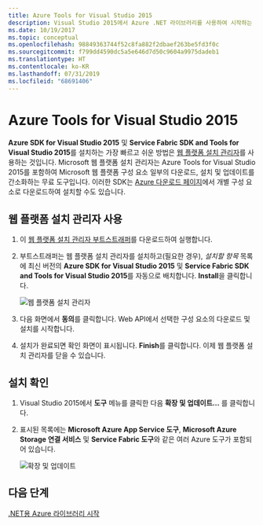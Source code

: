 ```yaml
---
title: Azure Tools for Visual Studio 2015
description: Visual Studio 2015에서 Azure .NET 라이브러리를 사용하여 시작하는 도구를 가져옵니다.
ms.date: 10/19/2017
ms.topic: conceptual
ms.openlocfilehash: 98849363744f52c8fa882f2dbaef263be5fd3f0c
ms.sourcegitcommit: f799dd4590dc5a5e646d7d50c9604a9975dadeb1
ms.translationtype: HT
ms.contentlocale: ko-KR
ms.lasthandoff: 07/31/2019
ms.locfileid: "68691406"
---
```

# <a name="azure-tools-for-visual-studio-2015"></a>Azure Tools for Visual Studio 2015

**Azure SDK for Visual Studio 2015** 및 **Service Fabric SDK and Tools for Visual Studio 2015**를 설치하는 가장 빠르고 쉬운 방법은 [웹 플랫폼 설치 관리자](https://www.microsoft.com/web/downloads/platform.aspx)를 사용하는 것입니다.  Microsoft 웹 플랫폼 설치 관리자는 Azure Tools for Visual Studio 2015를 포함하여 Microsoft 웹 플랫폼 구성 요소 일부의 다운로드, 설치 및 업데이트를 간소화하는 무료 도구입니다.  이러한 SDK는 [Azure 다운로드 페이지](https://azure.microsoft.com/downloads/)에서 개별 구성 요소로 다운로드하여 설치할 수도 있습니다. 

## <a name="using-the-web-platform-installer"></a>웹 플랫폼 설치 관리자 사용

1. 이 [웹 플랫폼 설치 관리자 부트스트래퍼](https://www.microsoft.com/web/handlers/webpi.ashx?command=getinstallerredirect&appid=VWDOrVs2015AzurePack;MicrosoftAzure-ServiceFabric-VS2015)를 다운로드하여 실행합니다.  

2. 부트스트래퍼는 웹 플랫폼 설치 관리자를 설치하고(필요한 경우), *설치할 항목* 목록에 최신 버전의 **Azure SDK for Visual Studio 2015** 및 **Service Fabric SDK and Tools for Visual Studio 2015**를 자동으로 배치합니다.  **Install**을 클릭합니다.

    ![웹 플랫폼 설치 관리자](media/dotnet-sdk-vs2015-install/webpi.png)

3. 다음 화면에서 **동의**를 클릭합니다.  Web API에서 선택한 구성 요소의 다운로드 및 설치를 시작합니다.

4. 설치가 완료되면 확인 화면이 표시됩니다.  **Finish**를 클릭합니다.  이제 웹 플랫폼 설치 관리자를 닫을 수 있습니다.

## <a name="verifying-the-installation"></a>설치 확인

1. Visual Studio 2015에서 **도구** 메뉴를 클릭한 다음 **확장 및 업데이트...** 를 클릭합니다.

2. 표시된 목록에는 **Microsoft Azure App Service 도구**, **Microsoft Azure Storage 연결 서비스** 및 **Service Fabric 도구**와 같은 여러 Azure 도구가 포함되어 있습니다.

    ![확장 및 업데이트](media/dotnet-sdk-vs2015-install/ext-tools.png)

## <a name="next-steps"></a>다음 단계

[.NET용 Azure 라이브러리 시작](dotnet-sdk-azure-get-started.md)
